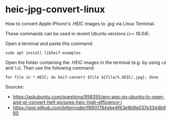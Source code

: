 # heic-jpg-convert-linux

How to convert Apple iPhone's .HEIC images to .jpg via Linux Terminal.

These commands can be used in recent Ubuntu versions (>= 18.04).

Open a terminal and paste this command:
```
sudo apt install libheif-examples
```

Open the folder containing the .HEIC images in the terminal (e.g. by using `cd` and `ls`). Then use the following command:
```
for file in *.HEIC; do heif-convert $file ${file/%.HEIC/.jpg}; done
```

Sources:
- https://askubuntu.com/questions/958355/any-app-on-ubuntu-to-open-and-or-convert-heif-pictures-heic-high-efficiency-i
- https://gist.github.com/bittercoder/f6601784ebe4f63e9b9e037e3344b960
